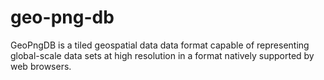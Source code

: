 # geo-png-db
GeoPngDB is a tiled geospatial data data format capable of representing global-scale data sets at high resolution in a format natively supported by web browsers.
